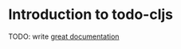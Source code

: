 # Introduction to todo-cljs

TODO: write [great documentation](http://jacobian.org/writing/great-documentation/what-to-write/)
